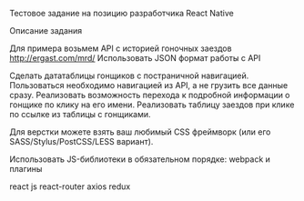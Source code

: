 Тестовое задание на позицию разработчика React Native 

Описание задания

Для примера возьмем API с историей гоночных заездов http://ergast.com/mrd/
Использовать JSON формат работы с API

Сделать дататаблицы гонщиков с постраничной навигацией. Пользоваться необходимо навигацией из API, а не грузить все данные сразу.
Реализовать возможность перехода к подробной информации о гонщике по клику на его имени.
Реализовать таблицу заездов при клике по ссылке из таблицы с гонщиками.

Для верстки можете взять ваш любимый CSS фреймворк (или его SASS/Stylus/PostCSS/LESS вариант).

Использовать JS-библиотеки в обязательном порядке:
webpack и плагины


react js
react-router
axios
redux
